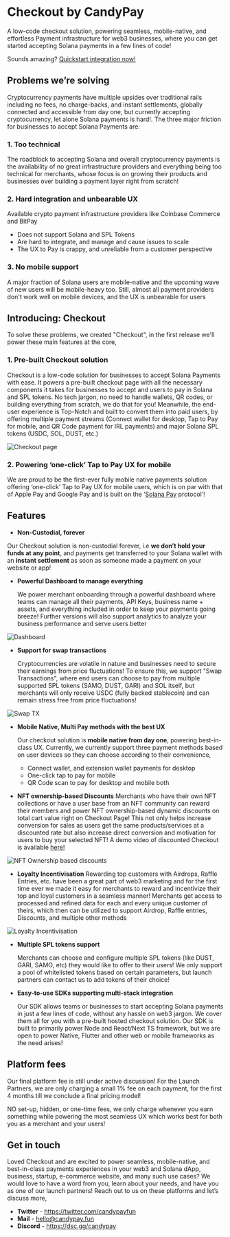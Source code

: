 # Checkout by CandyPay

A low-code checkout solution, powering seamless, mobile-native, and effortless Payment infrastructure for web3 businesses, where you can get started accepting Solana payments in a few lines of code!

Sounds amazing? [Quickstart integration now!](../checkout/quickstart.html)

## Problems we’re solving

Cryptocurrency payments have multiple upsides over traditional rails including no fees, no charge-backs, and instant settlements, globally connected and accessible from day one, but currently accepting cryptocurrency, let alone Solana payments is hard!. The three major friction for businesses to accept Solana Payments are:

### 1. Too technical

The roadblock to accepting Solana and overall cryptocurrency payments is the availability of no great infrastructure providers and everything being too technical for merchants, whose focus is on growing their products and businesses over building a payment layer right from scratch!

### 2. Hard integration and unbearable UX

Available crypto payment infrastructure providers like Coinbase Commerce and BitPay

- Does not support Solana and SPL Tokens
- Are hard to integrate, and manage and cause issues to scale
- The UX to Pay is crappy, and unreliable from a customer perspective

### 3. No mobile support

A major fraction of Solana users are mobile-native and the upcoming wave of new users will be mobile-heavy too. Still, almost all payment providers don't work well on mobile devices, and the UX is unbearable for users

## Introducing: Checkout

To solve these problems, we created "Checkout", in the first release we'll power these main features at the core,

### 1. Pre-built Checkout solution

Checkout is a low-code solution for businesses to accept Solana Payments with ease. It powers a pre-built checkout page with all the necessary components it takes for businesses to accept and users to pay in Solana and SPL tokens. No tech jargon, no need to handle wallets, QR codes, or building everything from scratch, we do that for you! Meanwhile, the end-user experience is Top-Notch and built to convert them into paid users, by offering multiple payment streams (Connect wallet for desktop, Tap to Pay for mobile, and QR Code payment for IRL payments) and major Solana SPL tokens (USDC, SOL, DUST, etc.)

![Checkout page](<https://shdw-drive.genesysgo.net/BfBZRXtX2ad9dVyJnc6Tbww8egupegtiV2xiwWCBYH1h/checkout-C%20(1).png>)

### 2. Powering ‘one-click’ Tap to Pay UX for mobile

We are proud to be the first-ever fully mobile native payments solution offering ‘one-click’ Tap to Pay UX for mobile users, which is on par with that of Apple Pay and Google Pay and is built on the ‘[Solana Pay](https://solanapay.com/) protocol’!

## Features

- **Non-Custodial, forever**

Our Checkout solution is non-custodial forever, i.e **we don’t hold your funds at any point**, and payments get transferred to your Solana wallet with an **instant settlement** as soon as someone made a payment on your website or app!

- **Powerful Dashboard to manage everything**

  We power merchant onboarding through a powerful dashboard where teams can manage all their payments, API Keys, business name + assets, and everything included in order to keep your payments going breeze! Further versions will also support analytics to analyze your business performance and serve users better

![Dashboard](<https://shdw-drive.genesysgo.net/BfBZRXtX2ad9dVyJnc6Tbww8egupegtiV2xiwWCBYH1h/image%20(6).png>)

- **Support for swap transactions**

  Cryptocurrencies are volatile in nature and businesses need to secure their earnings from price fluctuations! To ensure this, we support "Swap Transactions", where end users can choose to pay from multiple supported SPL tokens (SAMO, DUST, GARI) and SOL itself, but merchants will only receive USDC (fully backed stablecoin) and can remain stress free from price fluctuations!

![Swap TX](<https://shdw-drive.genesysgo.net/BfBZRXtX2ad9dVyJnc6Tbww8egupegtiV2xiwWCBYH1h/image%20(10).png>)

- **Mobile Native, Multi Pay methods with the best UX**

  Our checkout solution is **mobile native from day one**, powering best-in-class UX.
  Currently, we currently support three payment methods based on user devices so they can choose according to their convenience,

  - Connect wallet, and extension wallet payments for desktop
  - One-click tap to pay for mobile
  - QR Code scan to pay for desktop and mobile both

- **NFT ownership-based Discounts**
  Merchants who have their own NFT collections or have a user base from an NFT community can reward their members and power NFT ownership-based dynamic discounts on total cart value right on Checkout Page! This not only helps increase conversion for sales as users get the same products/services at a discounted rate but also increase direct conversion and motivation for users to buy your selected NFT! A demo video of discounted Checkout is available [here!](https://twitter.com/candypayfun/status/1607523025481789442?s=20&t=3iC2V2gt9PcIBBU2yvFb6w)

![NFT Ownership based discounts](<https://shdw-drive.genesysgo.net/BfBZRXtX2ad9dVyJnc6Tbww8egupegtiV2xiwWCBYH1h/image%20(11).png>)

- **Loyalty Incentivisation**
  Rewarding top customers with Airdrops, Raffle Entries, etc. have been a great part of web3 marketing and for the first time ever we made it easy for merchants to reward and incentivize their top and loyal customers in a seamless manner! Merchants get access to processed and refined data for each and every unique customer of theirs, which then can be utilized to support Airdrop, Raffle entries, Discounts, and multiple other methods

![Loyalty Incentivisation](<https://shdw-drive.genesysgo.net/BfBZRXtX2ad9dVyJnc6Tbww8egupegtiV2xiwWCBYH1h/image%20(12).png>)

- **Multiple SPL tokens support**

  Merchants can choose and configure multiple SPL tokens (like DUST, GARI, SAMO, etc) they would like to offer to their users! We only support a pool of whitelisted tokens based on certain parameters, but launch partners can contact us to add tokens of their choice!

- **Easy-to-use SDKs supporting multi-stack integration**

  Our SDK allows teams or businesses to start accepting Solana payments in just a few lines of code, without any hassle on web3 jargon. We cover them all for you with a pre-built hosted checkout solution. Our SDK is built to primarily power Node and React/Next TS framework, but we are open to power Native, Flutter and other web or mobile frameworks as the need arises!

## Platform fees

Our final platform fee is still under active discussion!
For the Launch Partners, we are only charging a small 1% fee on each payment, for the first 4 months till we conclude a final pricing model!

NO set-up, hidden, or one-time fees, we only charge whenever you earn something while powering the most seamless UX which works best for both you as a merchant and your users!

## Get in touch

Loved Checkout and are excited to power seamless, mobile-native, and best-in-class payments experiences in your web3 and Solana dApp, business, startup, e-commerce website, and many such use cases? We would love to have a word from you, learn about your needs, and have you as one of our launch partners! Reach out to us on these platforms and let’s discuss more,

- **Twitter** - https://twitter.com/candypayfun
- **Mail** - [hello@candypay.fun](mailto:hello@candypay.fun)
- **Discord** - https://dsc.gg/candypay
